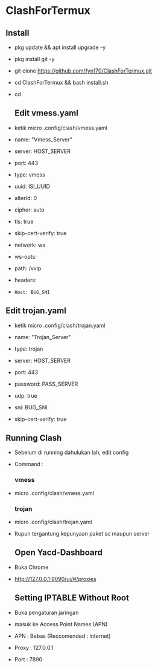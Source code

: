 # ClashForTermux

  ## Install
- pkg update && apt install upgrade -y

- pkg install git -y

- git clone https://github.com/fyn170/ClashForTermux.git

- cd ClashForTermux && bash install.sh

- cd

  ## Edit vmess.yaml
- ketik micro .config/clash/vmess.yaml

 - name: "Vmess_Server"
 - server: HOST_SERVER
 - port: 443
 - type: vmess
 - uuid: ISI_UUID
 - alterId: 0
 - cipher: auto
 - tls: true
 - skip-cert-verify: true
 - network: ws
 - ws-opts:
 -   path: /vvip
 -   headers:
 -     Host: BUG_SNI
    
  ## Edit trojan.yaml
- ketik micro .config/clash/trojan.yaml

 - name: "Trojan_Server"
 - type: trojan
 - server: HOST_SERVER
 - port: 443
 - password: PASS_SERVER
 - udp: true
 - sni: BUG_SNI
 - skip-cert-verify: true
    
  ## Running Clash
- Sebelum di running dahulukan lah, edit config
- Command :

  ### vmess
- micro .config/clash/vmess.yaml

  ### trojan
- micro .config/clash/trojan.yaml

- Itupun tergantung kepunyaan paket sc maupun server

  ## Open Yacd-Dashboard
- Buka Chrome
- http://127.0.0.1:9090/ui/#/proxies

  ## Setting IPTABLE Without Root
- Buka pengaturan jaringan
- masuk ke Access Point Names (APN)
- APN : Bebas (Reccomended : internet)
- Proxy : 127.0.0.1
- Port : 7890
